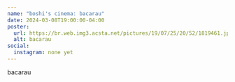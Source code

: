 ```yaml
---
name: "boshi's cinema: bacarau"
date: 2024-03-08T19:00:00-04:00
poster:
  url: https://br.web.img3.acsta.net/pictures/19/07/25/20/52/1819461.jpg
  alt: bacarau
social:
  instagram: none yet
---
```


bacarau